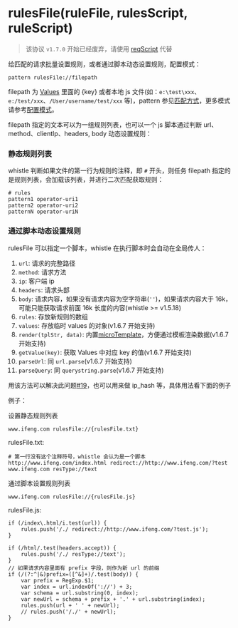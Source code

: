 # rulesFile(ruleFile, rulesScript, ruleScript)

> 该协议 `v1.7.0` 开始已经废弃，请使用 [reqScript](#rules_reqScript) 代替

给匹配的请求批量设置规则，或者通过脚本动态设置规则，配置模式：

	pattern rulesFile://filepath

filepath 为 [Values](http://local.whistlejs.com/#values) 里面的 {key} 或者本地 js 文件(如：`e:\test\xxx`、`e:/test/xxx`、`/User/username/test/xxx` 等)，pattern 参见[匹配方式](#pattern)，更多模式请参考[配置模式](#mode)。

filepath 指定的文本可以为一组规则列表，也可以一个 js 脚本通过判断 url、method、clientIp、headers, body 动态设置规则：

### 静态规则列表
whistle 判断如果文件的第一行为规则的注释，即 `#` 开头，则任务 filepath 指定的是规则列表，会加载该列表，并进行二次匹配获取规则：

	# rules
	pattern1 operator-uri1
	pattern2 operator-uri2
	patternN operator-uriN

### 通过脚本动态设置规则
rulesFile 可以指定一个脚本，whistle 在执行脚本时会自动在全局传人：

1. `url`: 请求的完整路径
2. `method`: 请求方法
3. `ip`: 客户端 ip
4. `headers`: 请求头部
5. `body`: 请求内容，如果没有请求内容为空字符串(`''`)，如果请求内容大于 16k，可能只能获取请求前面 16k 长度的内容(whistle >= v1.5.18)
6. `rules`: 存放新规则的数组
7. `values`: 存放临时 values 的对象(v1.6.7 开始支持)
8. `render(tplStr, data)`: 内置[microTemplate](https://johnresig.com/blog/javascript-micro-templating/)，方便通过模板渲染数据(v1.6.7 开始支持)
9. `getValue(key)`: 获取 Values 中对应 key 的值(v1.6.7 开始支持)
10. `parseUrl`: 同 `url.parse`(v1.6.7 开始支持)
11. `parseQuery`: 同 `querystring.parse`(v1.6.7 开始支持)


用该方法可以解决此问题[#19](https://github.com/avwo/whistle/issues/19)，也可以用来做 ip_hash 等，具体用法看下面的例子


例子：

设置静态规则列表

	www.ifeng.com rulesFile://{rulesFile.txt}

rulesFile.txt:

	# 第一行没有这个注释符号，whistle 会认为是一个脚本
	http://www.ifeng.com/index.html redirect://http://www.ifeng.com/?test
	www.ifeng.com resType://text

通过脚本设置规则列表

	www.ifeng.com rulesFile://{rulesFile.js}

rulesFile.js:

	if (/index\.html/i.test(url)) {
		rules.push('/./ redirect://http://www.ifeng.com/?test.js');
	}

	if (/html/.test(headers.accept)) {
		rules.push('/./ resType://text');
	}
	// 如果请求内容里面有 prefix 字段，则作为新 url 的前缀
	if (/(?:^|&)prefix=([^&]+)/.test(body)) {
		var prefix = RegExp.$1;
		var index = url.indexOf('://') + 3;
		var schema = url.substring(0, index);
		var newUrl = schema + prefix + '.' + url.substring(index);
		rules.push(url + ' ' + newUrl);
		// rules.push('/./' + newUrl);
	}
